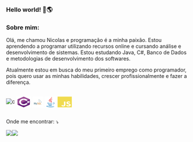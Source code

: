 ### Hello world! 👋🌎


### Sobre mim:

 Olá, me chamou Nicolas e programação é a minha paixão. Estou aprendendo a programar utilizando recursos online e cursando análise e desenvolvimento de sistemas. Estou estudando Java, C#, Banco de Dados e metodologias de desenvolvimento dos softwares.

Atualmente estou em busca do meu primeiro emprego como programador, pois quero usar as minhas habilidades, crescer profissionalmente e fazer a diferença.

<div style="display: inline_block"><br>
 <img height="30" width="40"src="https://cdn.iconscout.com/icon/free/png-512/c-programming-569564.png" alt="c"/>
  <img align="center" alt="Csharp" height="30" width="40" src="https://raw.githubusercontent.com/devicons/devicon/master/icons/csharp/csharp-original.svg">
    <img align="center" alt="Csharp" height="30" width="30" src="https://raw.githubusercontent.com/github/explore/80688e429a7d4ef2fca1e82350fe8e3517d3494d/topics/mysql/mysql.png" alt="MySQL"/>
  <img align="center" alt="-Csharp" height="30" width="30" 
    src="https://github.com/devicons/devicon/blob/master/icons/java/java-original.svg" alt="Java"/>
  <img align="center" alt="nicolas-Js" height="30" width="40" src="https://raw.githubusercontent.com/devicons/devicon/master/icons/javascript/javascript-plain.svg">
  
##

<div> 
  <p align="left">
  Onde me encontrar: ⤵️
</p>
  <a  href = "mailto:kenzonicolas8@gmail.com"><img align="left" src="https://img.shields.io/badge/-Gmail-%23333?style=for-the-badge&logo=gmail&logoColor=white" target="_blank"></a>
  <a href="https://www.linkedin.com/in/nicolas-onishi-b893b6212/" target="_blank"><img align="left" src="https://img.shields.io/badge/-LinkedIn-%230077B5?style=for-the-badge&logo=linkedin&logoColor=white" target="_blank"></a> 
</div>

